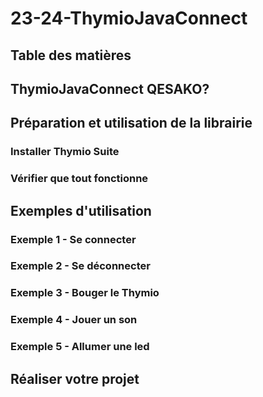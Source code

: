 # 23-24-ThymioJavaConnect
## Table des matières
## ThymioJavaConnect QESAKO?
## Préparation et utilisation de la librairie
### Installer Thymio Suite
### Vérifier que tout fonctionne
## Exemples d'utilisation
### Exemple 1 - Se connecter
### Exemple 2 - Se déconnecter
### Exemple 3 - Bouger le Thymio
### Exemple 4 - Jouer un son
### Exemple 5 - Allumer une led
## Réaliser votre projet
